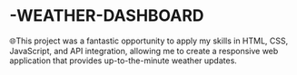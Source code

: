 # -WEATHER-DASHBOARD
🌐This project was a fantastic opportunity to apply my skills in HTML, CSS, JavaScript, and API integration, allowing me to create a responsive web application that provides up-to-the-minute weather updates.
